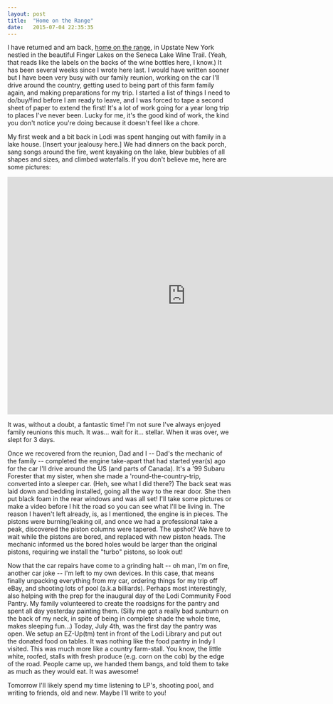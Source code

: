 ```yaml
---
layout: post
title:  "Home on the Range"
date:   2015-07-04 22:35:35
---
```


I have returned and am back, [home on the range][home-home-on-the-range], in Upstate New York nestled in the beautiful Finger Lakes on the Seneca Lake Wine Trail. (Yeah, that reads like the labels on the backs of the wine bottles here, I know.) It has been several weeks since I wrote here last. I would have written sooner but I have been very busy with our family reunion, working on the car I'll drive around the country, getting used to being part of this farm family again, and making preparations for my trip. I started a list of things I need to do/buy/find before I am ready to leave, and I was forced to tape a second sheet of paper to extend the first! It's a lot of work going for a year long trip to places I've never been. Lucky for me, it's the good kind of work, the kind you don't notice you're doing because it doesn't feel like a chore.

My first week and a bit back in Lodi was spent hanging out with family in a lake house. [Insert your jealousy here.] We had dinners on the back porch, sang songs around the fire, went kayaking on the lake, blew bubbles of all shapes and sizes, and climbed waterfalls. If you don't believe me, here are some pictures:

<iframe src="https://www.flickr.com/photos/133778021@N05/19235671518/in/album-72157653129719574/player/" width="800" height="534" frameborder="0" allowfullscreen webkitallowfullscreen mozallowfullscreen oallowfullscreen msallowfullscreen></iframe>

It was, without a doubt, a fantastic time! I'm not sure I've always enjoyed family reunions this much. It was... wait for it... stellar. When it was over, we slept for 3 days.

Once we recovered from the reunion, Dad and I -- Dad's the mechanic of the family -- completed the engine take-apart that had started year(s) ago for the car I'll drive around the US (and parts of Canada). It's a '99 Subaru Forester that my sister, when she made a 'round-the-country-trip, converted into a sleeper car. (Heh, see what I did there?) The back seat was laid down and bedding installed, going all the way to the rear door. She then put black foam in the rear windows and was all set! I'll take some pictures or make a video before I hit the road so you can see what I'll be living in. The reason I haven't left already, is, as I mentioned, the engine is in pieces. The pistons were burning/leaking oil, and once we had a professional take a peak, discovered the piston columns were tapered. The upshot? We have to wait while the pistons are bored, and replaced with new piston heads. The mechanic informed us the bored holes would be larger than the original pistons, requiring we install the "turbo" pistons, so look out!

Now that the car repairs have come to a grinding halt -- oh man, I'm on fire, another car joke -- I'm left to my own devices. In this case, that means finally unpacking everything from my car, ordering things for my trip off eBay, and shooting lots of pool (a.k.a billiards). Perhaps most interestingly, also helping with the prep for the inaugural day of the Lodi Community Food Pantry. My family volunteered to create the roadsigns for the pantry and spent all day yesterday painting them. (Silly me got a really bad sunburn on the back of my neck, in spite of being in complete shade the whole time, makes sleeping fun...) Today, July 4th, was the first day the pantry was open. We setup an EZ-Up(tm) tent in front of the Lodi Library and put out the donated food on tables. It was nothing like the food pantry in Indy I visited. This was much more like a country farm-stall. You know, the little white, roofed, stalls with fresh produce (e.g. corn on the cob) by the edge of the road. People came up, we handed them bangs, and told them to take as much as they would eat. It was awesome!

Tomorrow I'll likely spend my time listening to LP's, shooting pool, and writing to friends, old and new. Maybe I'll write to you!

[home-home-on-the-range]: https://www.youtube.com/watch?v=K_YK7ebcZ2o
